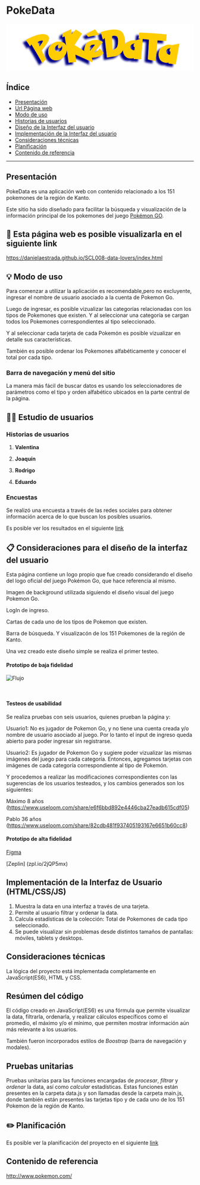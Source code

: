 # PokeData

![PokeData logo](logo.png)

## Índice

* [Presentación](#presentación)
* [Url Página web](#link)
* [Modo de uso](#modo-de-uso)
* [Historias de usuarios](#historias-de-usuarios)
* [Diseño de la Interfaz del usuario](#Consideraciones-para-el-diseño-de-la-interfaz-del-usuario)
* [Implementación de la Interfaz del usuario](#Implementación-de-la-Interfaz-del-usuario)
* [Consideraciones técnicas](#consideraciones-técnicas)
* [Planificación](#planificación)
* [Contenido de referencia](#contenido-de-referencia)

***

## Presentación

PokeData es una aplicación web con contenido relacionado a los 151 pokemones de la región de Kanto.

Este sitio ha sido diseñado para facilitar la búsqueda y visualización de la información principal de los pokemones del juego [Pokémon GO](pokemongolive.com).


## 👀 Esta página web es posible visualizarla en el siguiente link
https://danielaestrada.github.io/SCL008-data-lovers/index.html

## 💡 Modo de uso

Para comenzar a utilizar la aplicación es recomendable,pero no excluyente, ingresar el nombre de usuario asociado a la cuenta de Pokemon Go.

Luego de ingresar, es posible vizualizar las categorías relacionadas con los tipos de Pokemones que existen. Y al seleccionar una categoría se cargan todos los Pokemones correspondientes al tipo seleccionado.

Y al seleccionar cada tarjeta de cada Pokemón es posible vizualizar en detalle sus características.

También es posible ordenar los Pokemones alfabéticamente y conocer el total por cada tipo.


### Barra de navegación y menú del sitio

 La manera más fácil de buscar datos es usando los seleccionadores de parámetros como el tipo y orden alfabético ubicados en la parte central de la página.

## 👦👧 Estudio de usuarios

### Historias de usuarios

1. **Valentina** 
  
2. **Joaquín**   
  
3. **Rodrigo** 
  
4. **Eduardo** 

### Encuestas

Se realizó una encuesta a través de las redes sociales para obtener información acerca de lo que buscan los posibles usuarios. 

Es posible ver los resultados en el siguiente [link](https://docs.google.com/forms/d/1K9kFWy7V_mZWLgKt9crNcOjpo6ab0Opt6n5Ynb1Oh-s/edit#responses)


## 📋 Consideraciones para el diseño de la interfaz del usuario

Esta página contiene un logo propio que fue creado considerando el diseño del logo oficial del juego Pokémon Go, que hace referencia al mismo.

Imagen de background utilizada siguiendo el diseño visual del juego Pokemon Go.

LogIn de ingreso.

Cartas de cada uno de los tipos de Pokemon que existen.

Barra de búsqueda. Y visualizacón de los 151 Pokemones de la región de Kanto.

Una vez creado este diseño simple se realiza el primer testeo.


#### Prototipo de baja fidelidad

![Flujo]()

![]()
![]()
![]()
![]()

#### Testeos de usabilidad

Se realiza pruebas con seis usuarios, quienes prueban la página y:

Usuario1: No es jugador de Pokemon Go, y no tiene una cuenta creada y/o nombre de usuario asociado al juego. Por lo tanto el input de ingreso queda abierto para poder ingresar sin registrarse.

Usuario2: Es jugador de Pokemon Go y sugiere poder vizualizar las mismas imágenes del juego para cada categoría. Entonces, agregamos tarjetas con imágenes de cada categoría correspondiente al tipo de Pokemón. 

Y procedemos a realizar las modificaciones correspondientes con las sugerencias de los usuarios testeados, y los cambios generados son los siguientes:

Máximo 8 años (https://www.useloom.com/share/e6f6bbd892e4446cba27eadb615cdf05)

Pablo 36 años (https://www.useloom.com/share/82cdb481f937405193167e6651b60cc8)


#### Prototipo de alta fidelidad

[Figma](https://www.figma.com/proto/TRXMLNAnAjV03KKYUbFxaNol/Prototipo?node-id=1%3A4&viewport=216%2C323%2C0.25&scaling=scale-down)

[Zeplin] (zpl.io/2jQP5mx)

## Implementación de la Interfaz de Usuario (HTML/CSS/JS)

1. Muestra la data en una interfaz a través de una tarjeta.
2. Permite al usuario filtrar y ordenar la data.
3. Calcula estadísticas de la colección: Total de Pokemones de cada tipo seleccionado.
4. Se puede visualizar sin problemas desde distintos tamaños de pantallas: móviles,
   tablets y desktops.

## Consideraciones técnicas

La lógica del proyecto está implementada completamente en JavaScript(ES6), HTML y CSS.   


## Resúmen del código

El código creado en JavaScript(ES6) es una fórmula que permite visualizar la data, filtrarla, ordenarla, y realizar cálculos específicos como el promedio, el máximo y/o el mínimo, que permiten mostrar información aún más relevante a los usuarios.

También fueron incorporados estilos de *Boostrap* (barra de navegación y modales).


## Pruebas unitarias

Pruebas unitarias para las funciones encargadas de _procesar_, _filtrar_ y _ordenar_ la data, así como _calcular_ estadísticas. Estas funciones están presentes en la carpeta data.js y son llamadas desde la carpeta main.js, donde también están presentes las tarjetas tipo y de cada uno de los 151 Pokemon de la región de Kanto.



##  ✏️ Planificación

Es posible ver la planificación del proyecto en el siguiente [link](https://github.com/DanielaEstrada/SCL008-data-lovers/projects)

## Contenido de referencia

http://www.pokemon.com/

